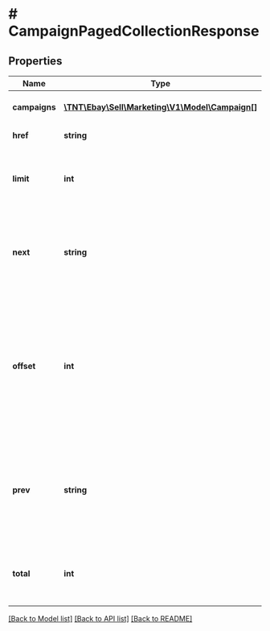 # # CampaignPagedCollectionResponse

## Properties

Name | Type | Description | Notes
------------ | ------------- | ------------- | -------------
**campaigns** | [**\TNT\Ebay\Sell\Marketing\V1\Model\Campaign[]**](Campaign.md) | This array contains all of the seller&#39;s campaign that match the request criteria. | [optional]
**href** | **string** | The URI of the current page of results from the result set. | [optional]
**limit** | **int** | The number of items returned on a single page from the result set. This value can be set in the request with the &lt;b&gt;limit&lt;/b&gt; query parameter. | [optional]
**next** | **string** | The call URI that can be used to retrieve the next page in the result set. This value is returned only if there is an additional page of results to display from the result set. &lt;br&gt;&lt;br&gt;&lt;b&gt;Max length&lt;/b&gt;: 2048 | [optional]
**offset** | **int** | The number of results skipped in the result set before listing the first returned result. This value can be set in the request with the &lt;b&gt;offset&lt;/b&gt; query parameter. &lt;p class&#x3D;\&quot;tablenote\&quot;&gt;&lt;strong&gt;Note: &lt;/strong&gt;The items in a paginated result set use a zero-based list where the first item in the list has an offset of &lt;code&gt;0&lt;/code&gt;.&lt;/p&gt; | [optional]
**prev** | **string** | The call URI that can be used to retrieve the previous page in the result set. Basically, all of the request parameters will remain the same except the offset value, which will be decreased to retrieve the previous page of results. &lt;br&gt;&lt;br&gt;&lt;b&gt;Max length&lt;/b&gt;: 2048 | [optional]
**total** | **int** | The total number of campaigns retrieved in the result set.  &lt;br&gt;&lt;br&gt;If no campaigns are found, this field is returned with a value of &lt;code&gt;0&lt;/code&gt;. | [optional]

[[Back to Model list]](../../README.md#models) [[Back to API list]](../../README.md#endpoints) [[Back to README]](../../README.md)

